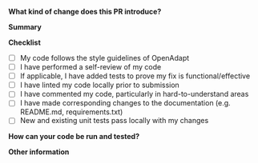 <!-- Thank you for submitting a pull request! To ensure a prompt review of your changes, please provide the following information. -->

**What kind of change does this PR introduce?**

<!-- E.g. a bugfix, feature, refactoring, etc… -->

**Summary**

<!-- Explain the **motivation** for making this change. What existing problem does the pull request solve? Try to link to an open issue. -->

**Checklist**
* [ ] My code follows the style guidelines of OpenAdapt
* [ ] I have performed a self-review of my code
* [ ] If applicable, I have added tests to prove my fix is functional/effective
* [ ] I have linted my code locally prior to submission
* [ ] I have commented my code, particularly in hard-to-understand areas
* [ ] I have made corresponding changes to the documentation (e.g. README.md, requirements.txt)
* [ ] New and existing unit tests pass locally with my changes

**How can your code be run and tested?**

<!-- See the README.md for examples. Include test output. -->


**Other information**
<!-- Delete this subheading if no additional context is needed. -->
